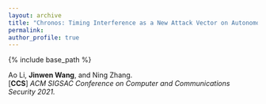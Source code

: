 ```yaml
---
layout: archive
title: "Chronos: Timing Interference as a New Attack Vector on Autonomous Cyber-physical Systems"
permalink:
author_profile: true
---
```


{% include base_path %}
                                 
Ao Li, **Jinwen Wang**, and Ning Zhang. <br>
[**CCS**] <i>ACM SIGSAC Conference on Computer and Communications Security  2021.</i>               
<!-- [[code](https://github.com/eli-b/idcbs)]  -->